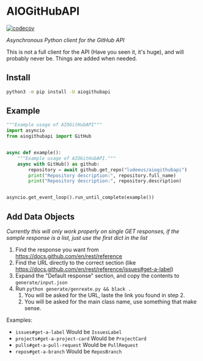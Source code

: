 # AIOGitHubAPI
[![codecov](https://codecov.io/gh/ludeeus/aiogithubapi/branch/master/graph/badge.svg)](https://codecov.io/gh/ludeeus/aiogithubapi)

_Asynchronous Python client for the GitHub API_

This is not a full client for the API (Have you seen it, it's huge), and will probably never be.
Things are added when needed.

## Install

```bash
python3 -m pip install -U aiogithubapi
```

## Example

```python
"""Example usage of AIOGitHubAPI"""
import asyncio
from aiogithubapi import GitHub


async def example():
    """Example usage of AIOGitHubAPI."""
    async with GitHub() as github:
        repository = await github.get_repo("ludeeus/aiogithubapi")
        print("Repository description:", repository.full_name)
        print("Repository description:", repository.description)


asyncio.get_event_loop().run_until_complete(example())
```

## Add Data Objects

_Currently this will only work properly on single GET responses, if the sample response is a list, just use the first dict in the list_

1. Find the response you want from <https://docs.github.com/en/rest/reference>
1. Find the URL directly to the correct section (like <https://docs.github.com/en/rest/reference/issues#get-a-label>)
1. Expand the "Default response" section, and copy the contents to `generate/input.json`
1. Run `python generate/genreate.py && black .`
   1. You will be asked for the URL, laste the link you found in step 2.
   1. You will be asked for the main class name, use something that make sense.

Examples:

- `issues#get-a-label` Would be `IssuesLabel`
- `projects#get-a-project-card` Would be `ProjectCard`
- `pulls#get-a-pull-request` Would be `PullRequest`
- `repos#get-a-branch` Would be `ReposBranch`
